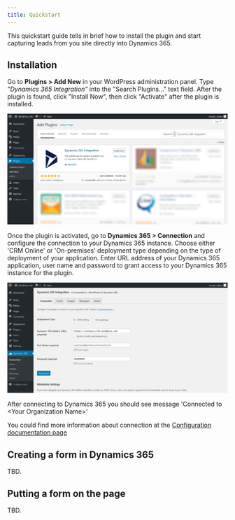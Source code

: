 ```yaml
---
title: Quickstart
---
```


This quickstart guide tells in brief how to install the plugin and start capturing leads from you site directly into Dynamics 365.

## Installation

Go to **Plugins > Add New** in your WordPress administration panel. Type *"Dynamics 365 Integration"* into the "Search Plugins..." text field. After the plugin is found, click "Install Now", then click "Activate" after the plugin is installed.

![Dynamics 365 Installation](/img/wpcrm/quickstart-install.png)

Once the plugin is activated, go to **Dynamics 365 > Connection** and configure the connection to your Dynamics 365 instance. Choose either 'CRM Online' or 'On-premises' deployment type depending on the type of deployment of your application. Enter URL address of your Dynamics 365 application, user name and password to grant access to your Dynamics 365 instance for the plugin.

![Dynamics 365 Connection settings](/img/wpcrm/quickstart-connect.png)

After connecting to Dynamics 365 you should see message 'Connected to &lt;Your Organization Name&gt;'

You could find more information about connection at the [Configuration documentation page](/wpcrm/configuration/#connection)


## Creating a form in Dynamics 365

TBD.

## Putting a form on the page

TBD.
